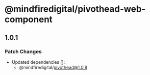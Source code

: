 # @mindfiredigital/pivothead-web-component

## 1.0.1

### Patch Changes

- Updated dependencies []:
  - @mindfiredigital/pivothead@1.0.8
